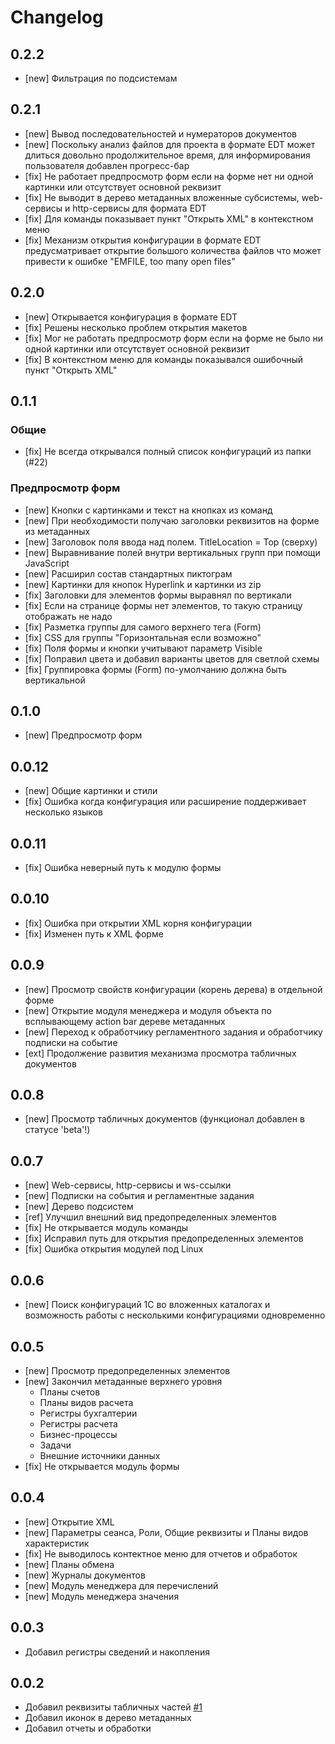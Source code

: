# Changelog

## 0.2.2

* [new] Фильтрация по подсистемам

## 0.2.1

* [new] Вывод последовательностей и нумераторов документов
* [new] Поскольку анализ файлов для проекта в формате EDT может длиться довольно продолжительное время, для информирования пользователя добавлен прогресс-бар
* [fix] Не работает предпросмотр форм если на форме нет ни одной картинки или отсутствует основной реквизит
* [fix] Не выводит в дерево метаданных вложенные субсистемы, web-сервисы и http-сервисы для формата EDT
* [fix] Для команды показывает пункт "Открыть XML" в контекстном меню
* [fix] Механизм открытия конфигурации в формате EDT предусматривает открытие большого количества файлов что может привести к ошибке "EMFILE, too many open files"

## 0.2.0

* [new] Открывается конфигурация в формате EDT
* [fix] Решены несколько проблем открытия макетов
* [fix] Мог не работать предпросмотр форм если на форме не было ни одной картинки или отсутствует основной реквизит
* [fix] В контекстном меню для команды показывался ошибочный пункт "Открыть XML"

## 0.1.1

### Общие

* [fix] Не всегда открывался полный список конфигураций из папки (#22)

### Предпросмотр форм

* [new] Кнопки с картинками и текст на кнопках из команд
* [new] При необходимости получаю заголовки реквизитов на форме из метаданных
* [new] Заголовок поля ввода над полем. TitleLocation = Top (сверху)
* [new] Выравнивание полей внутри вертикальных групп при помощи JavaScript
* [new] Расширил состав стандартных пиктограм
* [new] Картинки для кнопок Hyperlink и картинки из zip
* [fix] Заголовки для элементов формы выравнял по вертикали
* [fix] Если на странице формы нет элементов, то такую страницу отображать не надо
* [fix] Разметка группы для самого верхнего тега (Form)
* [fix] CSS для группы "Горизонтальная если возможно"
* [fix] Поля формы и кнопки учитывают параметр Visible
* [fix] Поправил цвета и добавил варианты цветов для светлой схемы
* [fix] Группировка формы (Form) по-умолчанию должна быть вертикальной

## 0.1.0

* [new] Предпросмотр форм

## 0.0.12

* [new] Общие картинки и стили
* [fix] Ошибка когда конфигурация или расширение поддерживает несколько языков

## 0.0.11

* [fix] Ошибка неверный путь к модулю формы

## 0.0.10

* [fix] Ошибка при открытии XML корня конфигурации
* [fix] Изменен путь к XML форме

## 0.0.9

* [new] Просмотр свойств конфигурации (корень дерева) в отдельной форме
* [new] Открытие модуля менеджера и модуля объекта по всплывающему action bar дереве метаданных
* [new] Переход к обработчику регламентного задания и обработчику подписки на событие
* [ext] Продолжение развития механизма просмотра табличных документов

## 0.0.8

* [new] Просмотр табличных документов (функционал добавлен в статусе 'beta'!)

## 0.0.7

* [new] Web-сервисы, http-сервисы и ws-ссылки
* [new] Подписки на события и регламентные задания
* [new] Дерево подсистем
* [ref] Улучшил внешний вид предопределенных элементов
* [fix] Не открывается модуль команды
* [fix] Исправил путь для открытия предопределенных элементов
* [fix] Ошибка открытия модулей под Linux

## 0.0.6

* [new] Поиск конфигураций 1С во вложенных каталогах и возможность работы с несколькими конфигурациями одновременно

## 0.0.5

* [new] Просмотр предопределенных элементов
* [new] Закончил метаданные верхнего уровня
  * Планы счетов
  * Планы видов расчета
  * Регистры бухгалтерии
  * Регистры расчета
  * Бизнес-процессы
  * Задачи
  * Внешние источники данных
* [fix] Не открывается модуль формы

## 0.0.4

* [new] Открытие XML
* [new] Параметры сеанса, Роли, Общие реквизиты и Планы видов характеристик
* [fix] Не выводилось контектное меню для отчетов и обработок
* [new] Планы обмена
* [new] Журналы документов
* [new] Модуль менеджера для перечислений
* [new] Модуль менеджера значения

## 0.0.3

* Добавил регистры сведений и накопления

## 0.0.2

* Добавил реквизиты табличных частей [#1](https://github.com/zerobig/vscode-1c-metadata-viewer/pull/1)
* Добавил иконок в дерево метаданных
* Добавил отчеты и обработки
